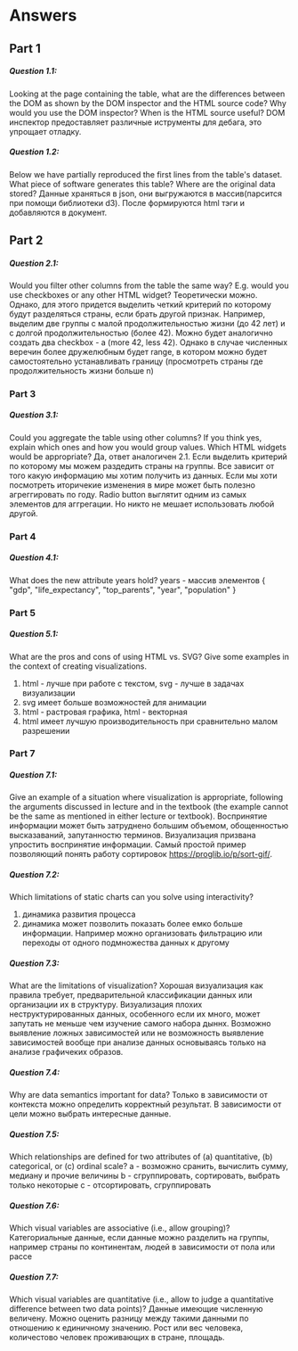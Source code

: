 # Answers
## Part 1
##### Question 1.1:
Looking at the page containing the table, what are the differences between the DOM as shown by the DOM inspector and the HTML source code? Why would you use the DOM inspector? When is the HTML source useful?
DOM инспектор предоставляет различные иструменты для дебага, это упрощает отладку.
##### Question 1.2:
Below we have partially reproduced the first lines from the table's dataset. What piece of software generates this table? Where are the original data stored?
Данные храняться в json, они выгружаются в массив(парсится при помощи библиотеки d3).
После формируются html тэги и добавляются в документ.
## Part 2
##### Question 2.1:
Would you filter other columns from the table the same way? E.g. would you use checkboxes or any other HTML widget?
Теоретически можно. Однако, для этого придется выделить четкий критерий по которому будут разделяться страны, если брать другой признак. Например, выделим две группы с малой продолжительностью жизни (до 42 лет) и с долгой продолжительностью (более 42). Можно будет аналогично создать два checkbox - а (more 42, less 42).
Однако в случае численных веречин более дружелюбным будет range, в котором можно будет самостоятельно устанавливать границу (просмотреть страны где продолжительность жизни больше n)
### Part 3
##### Question 3.1:
Could you aggregate the table using other columns? If you think yes, explain which ones and how you would group values. Which HTML widgets would be appropriate?
Да, ответ аналогичен 2.1. Если выделить критерий по которому мы можем раздедить страны на группы. Все зависит от того какую информацию мы хотим получить из данных.
Если мы хоти посмотреть иторичекие изменения в мире может быть полезно агреггировать по году. Radio button выглятит одним из самых элементов для аггрегации. Но никто не мешает использовать любой другой.
### Part 4
##### Question 4.1:
What does the new attribute years hold?
years - массив элементов { "gdp", "life_expectancy", "top_parents", "year", "population" }
### Part 5
##### Question 5.1:
What are the pros and cons of using HTML vs. SVG? Give some examples in the context of creating visualizations.
1) html - лучше при работе с текстом, svg - лучше в задачах визуализации
2) svg имеет больше возможностей для анимации
3) html - растровая графика, html - векторная
4) html имеет лучшую производительность при сравнительно малом разрешении
### Part 7
##### Question 7.1:
Give an example of a situation where visualization is appropriate, following the arguments discussed in lecture and in the textbook (the example cannot be the same as mentioned in either lecture or textbook).
Воспринятие информации может быть затруднено большим объемом, обощенностью высказаваний, запутанностю терминов. Визуализация призвана упростить воспринятие информации. Самый простой пример позволяющий понять работу сортировок https://proglib.io/p/sort-gif/.
##### Question 7.2:
Which limitations of static charts can you solve using interactivity?
1) динамика развития процесса
2) динамика может позволить показать более емко больше информации. Например можно организовать фильтрацию или переходы от одного подмножества данных к другому
##### Question 7.3:
What are the limitations of visualization?
Хорошая визуализация как правила требует, предварительной классификации данных или организации их в структуру. Визуализация плохих неструктурированных данных, особенного если их много, может запутать не меньше чем изучение самого набора дыннх.
Возможно выявление ложных зависимостей или не возможность выявление зависимостей вообще при анализе данных основываясь только на анализе графичеких образов. 
##### Question 7.4:
Why are data semantics important for data?
Только в зависимости от контекста можно определить корректный результат.
В зависимости от цели можно выбрать интересные данные.
##### Question 7.5:
Which relationships are defined for two attributes of (a) quantitative, (b) categorical, or (c) ordinal scale?
a - возможно сранить, вычислить сумму, медиану и прочие величины
b - сгруппировать, сортировать, выбрать только некоторые
c - отсортировать, сгруппировать
##### Question 7.6:
Which visual variables are associative (i.e., allow grouping)?
Категориальные данные,
если данные можно разделить на группы, например страны по континентам, людей в зависимости от пола или рассе
##### Question 7.7:
Which visual variables are quantitative (i.e., allow to judge a quantitative difference between two data points)?
Данные имеющие численную величену. Можно оценить разницу между такими данными по отношению к единичному значению. Рост или вес человека, количестово человек проживающих в стране, площадь.